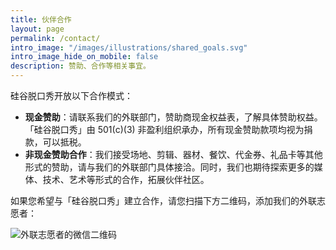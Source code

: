 ```yaml
---
title: 伙伴合作
layout: page
permalink: /contact/
intro_image: "/images/illustrations/shared_goals.svg"
intro_image_hide_on_mobile: false
description: 赞助、合作等相关事宜。
---
```


硅谷脱口秀开放以下合作模式：

* **现金赞助**：请联系我们的外联部门，赞助商现金权益表，了解具体赞助权益。「硅谷脱口秀」由 501(c)(3) 非盈利组织承办，所有现金赞助款项均视为捐款，可以抵税。
* **非现金赞助合作**：我们接受场地、剪辑、器材、餐饮、代金券、礼品卡等其他形式的赞助，请与我们的外联部门具体接洽。同时，我们也期待探索更多的媒体、技术、艺术等形式的合作，拓展伙伴社区。

如果您希望与「硅谷脱口秀」建立合作，请您扫描下方二维码，添加我们的外联志愿者：

![外联志愿者的微信二维码](https://tva1.sinaimg.cn/large/e6c9d24egy1h4yxht35tzj207e07gq3e.jpg)
